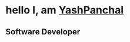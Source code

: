 <h1 align="left">hello I, am <a href="www.google.com">YashPanchal</a></h1> 
<h2 align="left">Software Developer</h2>
